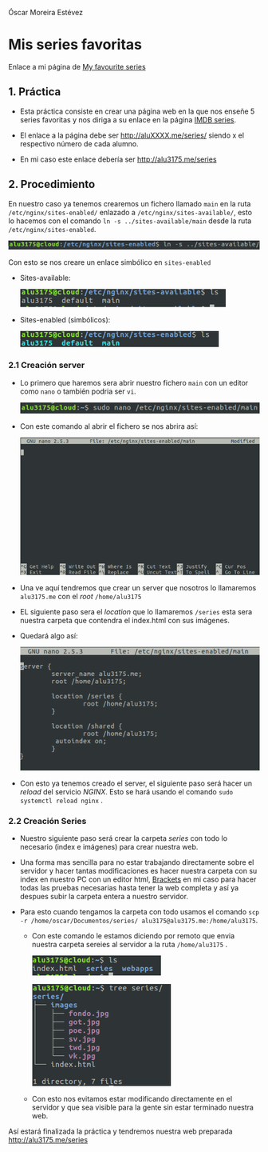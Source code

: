 Óscar Moreira Estévez

# Mis series favoritas

Enlace a mi página de [My favourite series](http://alu3175.me/series)
## 1. Práctica

- Esta práctica consiste en crear una página web en la que nos enseñe 5 series favoritas y nos diriga a su enlace en la página [IMDB series](http://www.imdb.com/?ref_=nv_home).

- El enlace a la página debe ser  http://aluXXXX.me/series/ siendo x el respectivo número de cada alumno.
- En mi caso este enlace debería ser http://alu3175.me/series

## 2. Procedimiento

En nuestro caso ya tenemos crearemos un fichero llamado `main` en la ruta `/etc/nginx/sites-enabled/`  enlazado a `/etc/nginx/sites-available/`, esto lo hacemos con el comando `ln -s ../sites-available/main` desde la ruta `/etc/nginx/sites-enabled`.

  ![ln-s](./img/0.1.png)

Con esto se nos creare un enlace simbólico en `sites-enabled`

  - Sites-available:

    ![available](./img/0.3.png)

  - Sites-enabled (simbólicos):

    ![enabled](./img/0.2.png)

### 2.1 Creación server

- Lo primero que haremos sera abrir nuestro fichero `main` con un editor como `nano` o también podria ser `vi`.

  ![sudonano](./img/1.png)

- Con este comando al abrir el fichero se nos abrira así:

  ![sudonano2](./img/1.1.png)

- Una ve aquí  tendremos que crear un server que nosotros lo llamaremos `alu3175.me` con el *root* `/home/alu3175`

- EL siguiente paso sera el *location* que lo llamaremos `/series` esta sera nuestra carpeta que contendra el index.html con sus imágenes.

- Quedará algo así:

  ![server](./img/2.png)

- Con esto ya tenemos creado el server, el siguiente paso será hacer un *reload* del servicio *NGINX*. Esto se hará usando el comando `sudo systemctl reload nginx` .

### 2.2 Creación Series

- Nuestro siguiente paso será crear la carpeta *series* con todo lo necesario (index e imágenes) para crear nuestra web.

- Una forma mas sencilla para no estar trabajando directamente sobre el servidor y hacer tantas modificaciones es hacer nuestra carpeta con su index en nuestro PC con un editor html, [Brackets](http://brackets.io/) en mi caso para hacer todas las pruebas necesarias hasta tener la web completa y así ya despues subir la carpeta entera a nuestro servidor.

- Para esto cuando tengamos la carpeta con todo usamos el comando `scp -r /home/oscar/Documentos/series/ alu3175@alu3175.me:/home/alu3175`.

  - Con este comando le estamos diciendo por remoto que envia nuestra carpeta sereies al servidor a la ruta `/home/alu3175` .

    ![series](./img/3.png)

    ![series](./img/3.1.png)


  - Con esto nos evitamos estar modificando directamente en el servidor y que sea visible para la gente sin estar terminado nuestra web.

Así estará finalizada la práctica y tendremos nuestra web preparada http://alu3175.me/series
